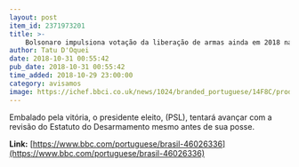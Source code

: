 ```yaml
---
layout: post
item_id: 2371973201
title: >-
    Bolsonaro impulsiona votação da liberação de armas ainda em 2018 na Câmara
author: Tatu D'Oquei
date: 2018-10-31 00:55:42
pub_date: 2018-10-31 00:55:42
time_added: 2018-10-29 23:00:00
category: avisamos
image: https://ichef.bbci.co.uk/news/1024/branded_portuguese/14F8C/production/_104100958_desarmamento.jpg
---
```


Embalado pela vitória, o presidente eleito, (PSL), tentará avançar com a revisão do Estatuto do Desarmamento mesmo antes de sua posse.

**Link:** [https://www.bbc.com/portuguese/brasil-46026336](https://www.bbc.com/portuguese/brasil-46026336)

